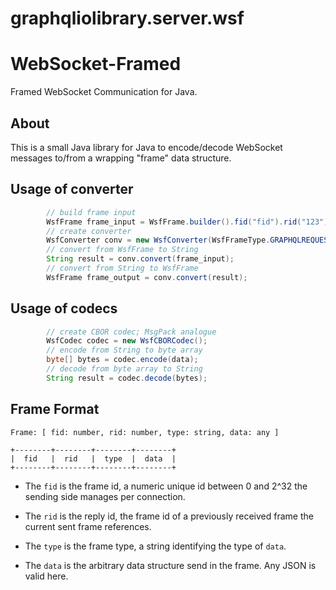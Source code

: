 # graphqliolibrary.server.wsf

WebSocket-Framed
================

Framed WebSocket Communication for Java.

About
-----

This is a small Java library for Java
to encode/decode WebSocket messages to/from a wrapping "frame" data structure.

Usage of converter
------------------

```java
		// build frame input
		WsfFrame frame_input = WsfFrame.builder().fid("fid").rid("123").type(WsfFrameType.GRAPHQLREQUEST).data("data").build();
		// create converter
		WsfConverter conv = new WsfConverter(WsfFrameType.GRAPHQLREQUEST);
		// convert from WsfFrame to String
		String result = conv.convert(frame_input);
		// convert from String to WsfFrame
		WsfFrame frame_output = conv.convert(result);
```

Usage of codecs
---------------

```java
		// create CBOR codec; MsgPack analogue
		WsfCodec codec = new WsfCBORCodec();
		// encode from String to byte array
		byte[] bytes = codec.encode(data);
		// decode from byte array to String
		String result = codec.decode(bytes);
```

Frame Format
------------

```
Frame: [ fid: number, rid: number, type: string, data: any ]

+--------+--------+--------+--------+
|  fid   |  rid   |  type  |  data  |
+--------+--------+--------+--------+
```

- The `fid` is the frame id, a numeric unique id between 0 and 2^32 the sending side manages per connection.

- The `rid` is the reply id, the frame id of a previously received frame the current sent frame references.

- The `type` is the frame type, a string identifying the type of `data`.

- The `data` is the arbitrary data structure send in the frame. Any JSON is valid here.
